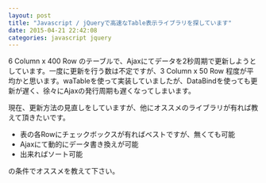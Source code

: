 ```yaml
---
layout: post
title: "Javascript / jQueryで高速なTable表示ライブラリを探しています"
date: 2015-04-21 22:42:08
categories: javascript jquery
---
```

<p>6 Column x 400 Row のテーブルで、Ajaxにてデータを2秒周期で更新しようとしています。一度に更新を行う数は不定ですが、3 Column x 50 Row 程度が平均かと思います。waTableを使って実装していましたが、DataBindを使っても更新が遅く、徐々にAjaxの発行周期も遅くなってしまいます。</p>

<p>現在、更新方法の見直しをしていますが、他にオススメのライブラリが有れば教えて頂きたいです。</p>

<ul>
<li>表の各Rowにチェックボックスが有ればベストですが、無くても可能</li>
<li>Ajaxにて動的にデータ書き換えが可能</li>
<li>出来ればソート可能</li>
</ul>

<p>の条件でオススメを教えて下さい。</p>
